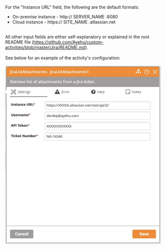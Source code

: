 For the "Instance URL" field, the following are the default formats:
<br>
<ul>
<li>On-premise instance - http:// SERVER_NAME :8080</li>
<li>Cloud instance - https:// SITE_NAME .atlassian.net</li>
</ul>
<br>
All other input fields are either self-explanatory or explained in the root README file (<a href="https://github.com/Ayehu/custom-activities/blob/master/Jira/README.md">https://github.com/Ayehu/custom-activities/blob/master/Jira/README.md</a>).
<br><br>
See below for an example of the activity's configuration:
<br><br>
<img src="https://raw.githubusercontent.com/Ayehu/custom-activities/master/Jira/JiraListAttachments/Activity_Example_Screenshot.jpg">

